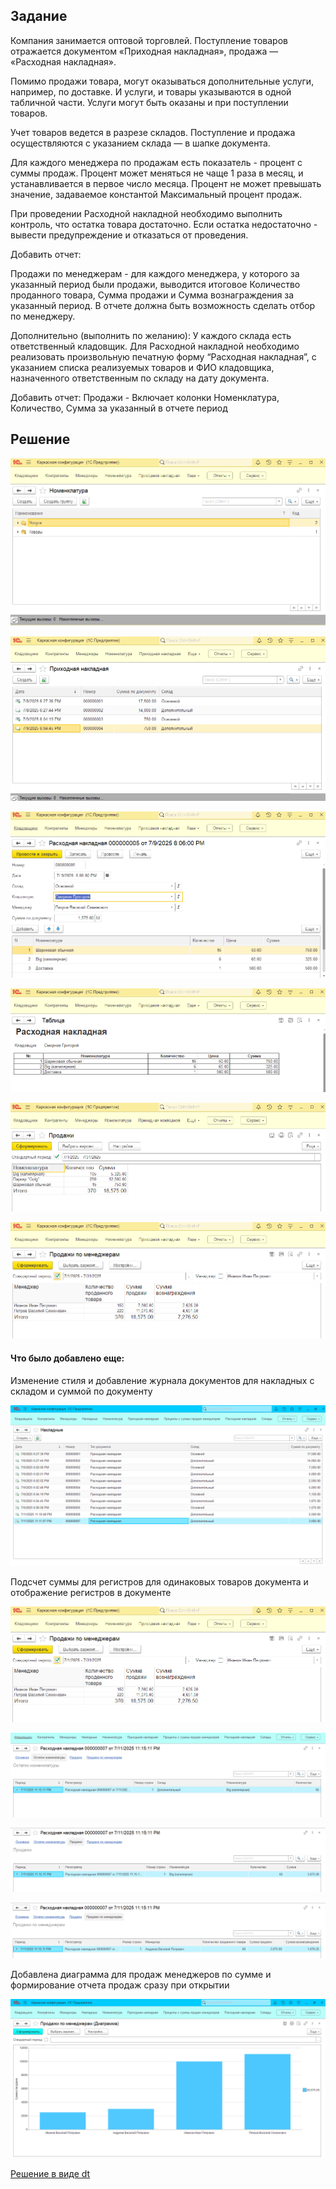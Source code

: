 ## Задание

Компания занимается оптовой торговлей. Поступление товаров отражается документом «Приходная накладная», продажа — «Расходная накладная».

Помимо продажи товара, могут оказываться дополнительные услуги, например, по доставке. И услуги, и товары указываются в одной табличной части. Услуги могут быть оказаны и при поступлении товаров.

Учет товаров ведется в разрезе складов. Поступление и продажа осуществляются с указанием склада — в шапке документа. 

Для каждого менеджера по продажам есть показатель - процент с суммы продаж. Процент может меняться не чаще 1 раза в месяц, и устанавливается в первое число месяца. Процент не может превышать значение, задаваемое константой Максимальный процент продаж.

При проведении Расходной накладной необходимо выполнить контроль, что остатка товара достаточно. Если остатка недостаточно - вывести предупреждение и отказаться от проведения. 

Добавить отчет:

Продажи по менеджерам - для каждого менеджера, у которого за указанный период были продажи, выводится итоговое Количество проданного товара, Сумма продажи и Сумма вознаграждения за указанный период. В отчете должна быть возможность сделать отбор по менеджеру.

Дополнительно (выполнить по желанию):
У каждого склада есть ответственный кладовщик. Для Расходной накладной необходимо реализовать произвольную печатную форму “Расходная накладная”, с указанием списка реализуемых товаров и ФИО кладовщика, назначенного ответственным по складу на дату документа.

Добавить отчет:
Продажи  - Включает колонки Номенклатура, Количество,  Сумма за указанный в отчете период


## Решение

![ProductsAndServices](README.assets/ProductsAndServices.PNG)  

![InvoiceIncome](README.assets/InvoiceIncome.PNG) 

![InvoiceOutcome](README.assets/InvoiceOutcome.PNG)  

![PrintableForm](README.assets/PrintableForm.PNG)  

![Sails](README.assets/Sails.PNG)  

![SailsManagers](README.assets/SailsManagers.PNG)  


#### Что было добавлено еще:

Изменение стиля и добавление журнала документов для накладных с складом и суммой по документу

![DocumentIog](README.assets/DocumentIog.PNG)  


Подсчет суммы для регистров для одинаковых товаров документа и отображение регистров в документе
 
![SailsDetailed](README.assets/SailsManagers.PNG)  

![Remaining](README.assets/Remaining.PNG)  

![SailsRegister](README.assets/SailsRegister.PNG)  

![SailsManagersRegister](README.assets/SailsManagersRegister.PNG)  


Добавлена диаграмма для продаж менеджеров по сумме и формирование отчета продаж сразу при открытии 

![AddingDiagram](README.assets/AddingDiagram.PNG)  


[Решение в виде dt](Solution.dt)